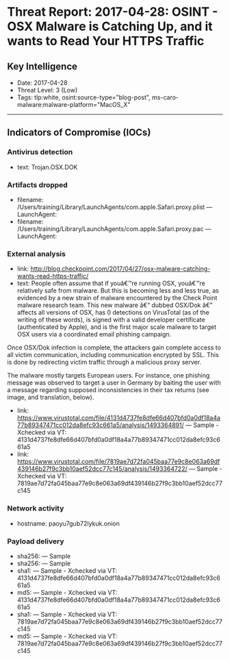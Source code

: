 # Threat Report: 2017-04-28: OSINT - OSX Malware is Catching Up, and it wants to Read Your HTTPS Traffic


## Key Intelligence
* Date: 2017-04-28
* Threat Level: 3 (Low)
* Tags: tlp:white, osint:source-type="blog-post", ms-caro-malware:malware-platform="MacOS_X"

---

## Indicators of Compromise (IOCs)
### Antivirus detection
* text: Trojan.OSX.DOK

### Artifacts dropped
* filename: /Users/training/Library/LaunchAgents/com.apple.Safari.proxy.plist — LaunchAgent:
* filename: /Users/training/Library/LaunchAgents/com.apple.Safari.proxy.pac — LaunchAgent:

### External analysis
* link: http://blog.checkpoint.com/2017/04/27/osx-malware-catching-wants-read-https-traffic/
* text: People often assume that if youâ€™re running OSX, youâ€™re relatively safe from malware. But this is becoming less and less true, as evidenced by a new strain of malware encountered by the Check Point malware research team. This new malware â€“ dubbed OSX/Dok â€” affects all versions of OSX, has 0 detections on VirusTotal (as of the writing of these words), is signed with a valid developer certificate (authenticated by Apple), and is the first major scale malware to target OSX users via a coordinated email phishing campaign.

Once OSX/Dok infection is complete, the attackers gain complete access to all victim communication, including communication encrypted by SSL. This is done by redirecting victim traffic through a malicious proxy server.

The malware mostly targets European users. For instance, one phishing message was observed to target a user in Germany by baiting the user with a message regarding supposed inconsistencies in their tax returns (see image, and translation, below).
* link: https://www.virustotal.com/file/4131d4737fe8dfe66d407bfd0a0df18a4a77b89347471cc012da8efc93c661a5/analysis/1493364891/ — Sample - Xchecked via VT: 4131d4737fe8dfe66d407bfd0a0df18a4a77b89347471cc012da8efc93c661a5
* link: https://www.virustotal.com/file/7819ae7d72fa045baa77e9c8e063a69df439146b27f9c3bb10aef52dcc77c145/analysis/1493364722/ — Sample - Xchecked via VT: 7819ae7d72fa045baa77e9c8e063a69df439146b27f9c3bb10aef52dcc77c145

### Network activity
* hostname: paoyu7gub72lykuk.onion

### Payload delivery
* sha256: <sha256> — Sample
* sha256: <sha256> — Sample
* sha1: <sha1> — Sample - Xchecked via VT: 4131d4737fe8dfe66d407bfd0a0df18a4a77b89347471cc012da8efc93c661a5
* md5: <md5> — Sample - Xchecked via VT: 4131d4737fe8dfe66d407bfd0a0df18a4a77b89347471cc012da8efc93c661a5
* sha1: <sha1> — Sample - Xchecked via VT: 7819ae7d72fa045baa77e9c8e063a69df439146b27f9c3bb10aef52dcc77c145
* md5: <md5> — Sample - Xchecked via VT: 7819ae7d72fa045baa77e9c8e063a69df439146b27f9c3bb10aef52dcc77c145
